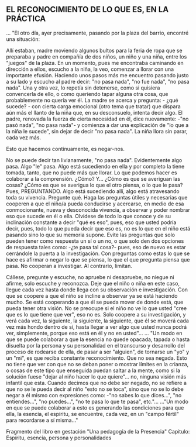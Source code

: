 ## EL RECONOCIMIENTO DE LO QUE ES, EN LA PRÁCTICA

… "El otro día, ayer precisamente, pasando por la plaza del barrio, encontré una situación:

Allí estaban, madre moviendo algunos bultos para la feria de ropa que se preparaba y padre en compañía de dos niños, un niño y una niña, entre los "juegos" de la plaza. En un momento, pues me encontraba caminando en dirección a ellos, escucho a la niña, la veo, comenzar a llorar con una importante efusión. Haciendo unos pasos más me encuentro pasando justo a su lado y escucho al padre decir: "no pasa nada", "no fue nada", "no pasa nada". Una y otra vez, lo repetía sin detenerse, como si quisiera convencerla de ello, o como queriendo tapar alguna otra cosa, que probablemente no quería ver él. La madre se acerca y pregunta: - ¿qué sucede? - con cierta carga emocional (otro tema que tratar) que dispara aún más el llanto de la niña que, en su desconsuelo, intenta decir algo. El padre, renovada la fuerza de cierta necesidad en él, dice nuevamente: -"no pasó nada", "no pasa nada"- y comienza a dar una explicación de "lo que a la niña le sucede", sin dejar de decir "no pasa nada". La niña llora sin parar, cada vez más.

Esto que hacemos continuamente, es negar-nos.

No se puede decir tan livianamente, "no pasa nada".
Evidentemente algo pasa. Algo "le" pasa. Algo está sucediendo en ella y por completo la tiene tomada, tanto, que no puede más que llorar.
Lo que podemos hacer es colaborar a la comprensión. ¿Cómo? Y… ¿Cómo es que se averiguan las cosas? ¿Cómo es que se averigua lo que el otro piensa, o lo que le pasa? Pues, PREGUNTANDO.
Algo está sucediendo allí, algo está atravesando toda su vivencia.
Pregunte qué. Haga las preguntas útiles y necesarias que cooperen a que el niño/a pueda conducirse y acercarse, en medio de esa conmocionante, nueva y desconocida vivencia, a observar y poder nombrar eso que sucede en él o ella.
Olvídese de todo lo que conoce y de su inclinación constante a decir "qué es eso", pues, eso que usted podría decir, pues, todo lo que pueda decir que eso es, no es lo que en el niño está pasando sino lo que su memoria supone.
Evite las preguntas que solo pueden tener como respuesta un sí o un no, o que solo den dos opciones de respuesta tales como: -¿te pasa tal cosa?- pues, eso de nuevo es estar cerrándole la puerta a la investigación. Con preguntas como estas lo que se hace es afirmar o negar lo que se piensa, lo que el que pregunta piensa que pasa. No cooperan a investigar. Al contrario, limitan.

Cállese, pregunte y escuche, no apruebe ni desapruebe, no niegue ni afirme, solo escuche y reconozca. Deje que el niño o niña en este caso, llegue cada vez hasta donde llega con su observación e investigación. Con que se coopere a que el niño se incline a observar ya se está haciendo mucho. Se está cooperando a que él se pueda mover de donde está, que pueda tener otra visión.
No se preocupe si el niño no ve lo que usted "cree que es lo que tiene que ver", eso no es. Solo coopere a su investigación, y verá cada vez, la siguiente, la siguiente, la siguiente, que él se moverá cada vez más hondo dentro de sí, hasta llegar a ver algo que usted nunca podrá ver, simplemente, porque eso está en él y no en usted"…
… "Un modo en que se puede colaborar a que la esencia no quede opacada, tapada o hasta disuelta por la persona y su personalidad en el transcurso y desarrollo del proceso de rodearse de ella, de pasar a ser "alguien", de tornarse un "yo" y un "mi", es que reciba constante reconocimiento. Que no sea negada. Esto no tiene que ver con que no se deban poner o mostrar límites en la crianza, o cosas de este tipo que enseguida puedan saltar a la mente, como si la solución fuese "dejar al niño hacer lo que quiere"… no, ninguna visión más infantil que esta.
Cuando decimos que no debe ser negado, no se refiere a que no se le pueda decir al niño "esto no se toca", sino que no se lo debe negar a él mismo con expresiones como: -"no sabes lo que dices…", "no entiendes…", "no puedes…", "no te pasa lo que te pasa", etc."…
…"Un modo en que se puede colaborar a esto es generando las condiciones para que ella, la esencia, el espíritu, se encuentre, cada vez, en un "campo fértil" para recordarse a sí misma…"

Fragmento del libro en gestación "Una pedagogía de la Presencia"
Capitulo:
Espíritu, esencia, persona y personalidades